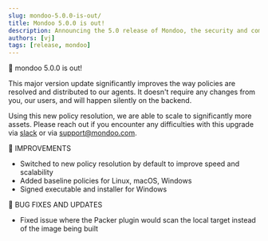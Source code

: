 ```yaml
---
slug: mondoo-5.0.0-is-out/
title: Mondoo 5.0.0 is out!
description: Announcing the 5.0 release of Mondoo, the security and compliance platform that prioritizes risks that matter most in your infrastructure.
authors: [vj]
tags: [release, mondoo]
---
```


🥳 mondoo 5.0.0 is out!

This major version update significantly improves the way policies are
resolved and distributed to our agents. It doesn't require any changes from
you, our users, and will happen silently on the backend.

Using this new policy resolution, we are able to scale to significantly more
assets. Please reach out if you encounter any difficulties with this upgrade
via [slack](https://mondoo.link/slack) or via [support@mondoo.com](mailto:support@mondoo.com).

🧹 IMPROVEMENTS

- Switched to new policy resolution by default to improve speed and scalability
- Added baseline policies for Linux, macOS, Windows
- Signed executable and installer for Windows

🐛 BUG FIXES AND UPDATES

- Fixed issue where the Packer plugin would scan the local target instead of the image being built

